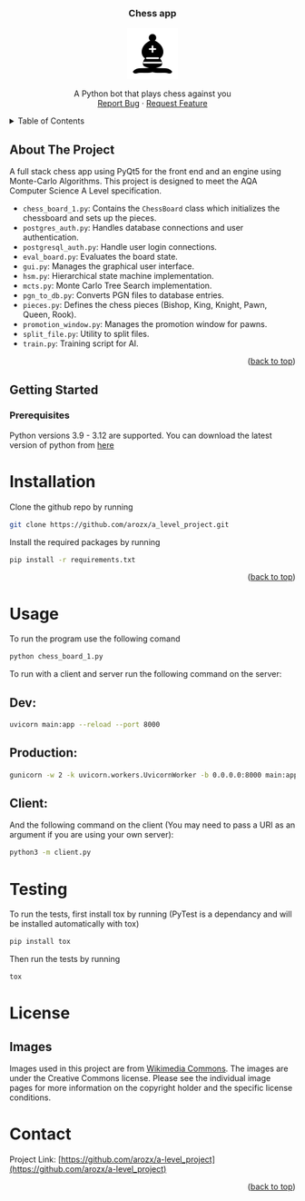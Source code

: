 <div>
<a id="readme-top"></a>

<br />
<h3 align="center">Chess app</h3>
<p align="center">
    <img src="https://github.com/arozx/a-level_project/blob/main/media/black/Bishop.svg?raw=true" alt="Bishop">
</p>

  <p align="center">
    A Python bot that plays chess against you
    <br />
    <a href="https://github.com/arozx/a-level_project/issues">Report Bug</a>
    ·
    <a href="https://github.com/arozx/a-level_project/issues">Request Feature</a>
  </p>
</div>

<details>
  <summary>Table of Contents</summary>
  <ol>
    <li>
      <a href="#about-the-project">About The Project</a>
    </li>
    <li>
      <a href="#getting-started">Getting Started</a>
      <ul>
        <li><a href="#prerequisites">Prerequisites</a></li>
        <li><a href="#installation">Installation</a></li>
      </ul>
    </li>
    <li><a href="#usage">Usage</a></li>
    <li><a href="#testing">Testing</a></li>
    <li>
      <a href="#license">Licence</a>
      <ul>
        <li><a href="#images">Images</a></li>
      </ul>
    </li>
    <li><a href="#contact">Contact</a></li>
  </ol>
</details>

<!-- ABOUT THE PROJECT -->
## About The Project

A full stack chess app using PyQt5 for the front end and an engine using Monte-Carlo Algorithms. This project is designed to meet the AQA Computer Science A Level specification.

- `chess_board_1.py`: Contains the `ChessBoard` class which initializes the chessboard and sets up the pieces.
- `postgres_auth.py`: Handles database connections and user authentication.
- `postgresql_auth.py`: Handle user login connections.
- `eval_board.py`: Evaluates the board state.
- `gui.py`: Manages the graphical user interface.
- `hsm.py`: Hierarchical state machine implementation.
- `mcts.py`: Monte Carlo Tree Search implementation.
- `pgn_to_db.py`: Converts PGN files to database entries.
- `pieces.py`: Defines the chess pieces (Bishop, King, Knight, Pawn, Queen, Rook).
- `promotion_window.py`: Manages the promotion window for pawns.
- `split_file.py`: Utility to split files.
- `train.py`: Training script for AI.

<p align="right">(<a href="#readme-top">back to top</a>)</p>

<!-- GETTING STARTED -->
## Getting Started

### Prerequisites

Python versions 3.9 - 3.12 are supported. You can download the latest version of python from [here](https://www.python.org/downloads/)


# Installation

Clone the github repo by running

```sh
git clone https://github.com/arozx/a_level_project.git
```

Install the required packages by running

```sh
pip install -r requirements.txt
```

<p align="right">(<a href="#readme-top">back to top</a>)</p>

<!-- USAGE -->
# Usage

To run the program use the following comand

```sh
python chess_board_1.py
```

To run with a client and server run the following command on the server:

## Dev:
```sh
uvicorn main:app --reload --port 8000
```

## Production:
```sh
gunicorn -w 2 -k uvicorn.workers.UvicornWorker -b 0.0.0.0:8000 main:app
```

## Client:

And the following command on the client (You may need to pass a URI as an argument if you are using your own server):

```sh
python3 -m client.py
```

# Testing

To run the tests, first install tox by running (PyTest is a dependancy and will be installed automatically with tox)

```sh
pip install tox
```

Then run the tests by running

```sh
tox
```

<!-- LICENSE -->
# License

## Images

Images used in this project are from [Wikimedia Commons](https://commons.wikimedia.org/wiki/Category:SVG_chess_pieces). The images are under the Creative Commons license. Please see the individual image pages for more information on the copyright holder and the specific license conditions.

<!-- CONTACT -->
# Contact

Project Link: [https://github.com/arozx/a-level_project](https://github.com/arozx/a-level_project)

<p align="right">(<a href="#readme-top">back to top</a>)</p>
